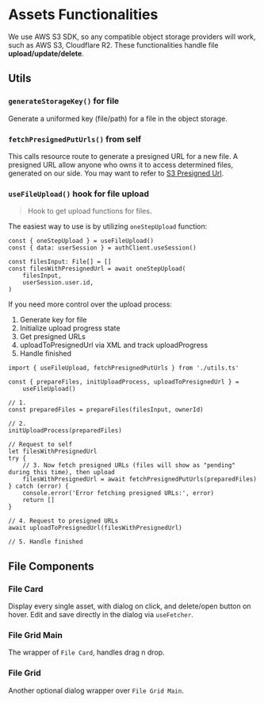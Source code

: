 # Assets Functionalities

We use AWS S3 SDK, so any compatible object storage providers will work, such as
AWS S3, Cloudflare R2. These functionalities handle file
**upload/update/delete**.

## Utils

### `generateStorageKey()` for file

Generate a uniformed key (file/path) for a file in the object storage.

### `fetchPresignedPutUrls()` from self

This calls resource route to generate a presigned URL for a new file. A
presigned URL allow anyone who owns it to access determined files, generated on
our side. You may want to refer to
[S3 Presigned Url](https://docs.aws.amazon.com/AmazonS3/latest/userguide/using-presigned-url.html).

### `useFileUpload()` hook for file upload

> Hook to get upload functions for files.

The easiest way to use is by utilizing `oneStepUpload` function:

```tsx
const { oneStepUpload } = useFileUpload()
const { data: userSession } = authClient.useSession()

const filesInput: File[] = []
const filesWithPresignedUrl = await oneStepUpload(
	filesInput,
	userSession.user.id,
)
```

If you need more control over the upload process:

1.  Generate key for file
2.  Initialize upload progress state
3.  Get presigned URLs
4.  uploadToPresignedUrl via XML and track uploadProgress
5.  Handle finished

```tsx
import { useFileUpload, fetchPresignedPutUrls } from './utils.ts'

const { prepareFiles, initUploadProcess, uploadToPresignedUrl } =
	useFileUpload()

// 1.
const preparedFiles = prepareFiles(filesInput, ownerId)

// 2.
initUploadProcess(preparedFiles)

// Request to self
let filesWithPresignedUrl
try {
	// 3. Now fetch presigned URLs (files will show as "pending" during this time), then upload
	filesWithPresignedUrl = await fetchPresignedPutUrls(preparedFiles)
} catch (error) {
	console.error('Error fetching presigned URLs:', error)
	return []
}

// 4. Request to presigned URLs
await uploadToPresignedUrl(filesWithPresignedUrl)

// 5. Handle finished
```

## File Components

### File Card

Display every single asset, with dialog on click, and delete/open button on
hover. Edit and save directly in the dialog via `useFetcher`.

### File Grid Main

The wrapper of `File Card`, handles drag n drop.

### File Grid

Another optional dialog wrapper over `File Grid Main`.
